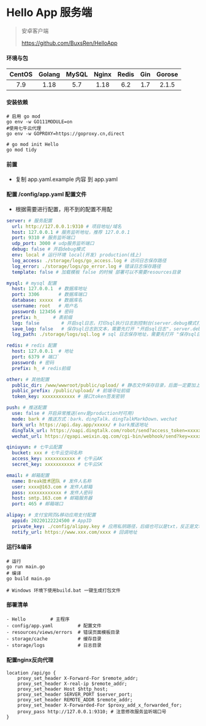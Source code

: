 # Hello App 服务端

> 安卓客户端
>
> https://github.com/BuxsRen/HelloApp

#### 环境与包
| CentOS | Golang | MySQL | Nginx | Redis |  Gin  |  Gorose  |
|:------:|:------:| :---: | :---: | :---: | :---: | :------: |
|   7.9  |  1.18  |  5.7  | 1.18  |  6.2  |  1.7  |  2.1.5   |

#### 安装依赖

```shell
# 启用 go mod
go env -w GO111MODULE=on
#使用七牛云代理
go env -w GOPROXY=https://goproxy.cn,direct

# go mod init Hello
go mod tidy
```

#### 前置

- 复制 app.yaml.example 内容 到 app.yaml

#### 配置 /config/app.yaml 配置文件
- 根据需要进行配置，用不到的配置不用配
```yaml
server: # 服务配置
  url: http://127.0.0.1:9310 # 项目地址/域名
  host: 127.0.0.1 # 服务监听地址，推荐 127.0.0.1
  port: 9310 # 服务监听端口
  udp_port: 3000 # udp服务监听端口
  debug: false # 开启debug模式
  env: local # 运行环境 local(开发) production(线上)
  log_access: ./storage/logs/go_access.log # 访问日志保存路径
  log_error: ./storage/logs/go_error.log # 错误日志保存路径
  template: false # 加载模板 false 的时候 部署可以不需要resources目录

mysql: # mysql 配置
  host: 127.0.0.1  # 数据库地址
  port: 3306       # 数据库端口
  database: xxxxx  # 数据库名
  username: root   # 用户名
  password: 123456 # 密码
  prefix: h_     # 表前缀
  log: false        # 开启sql日志，打印sql执行日志到控制台(server.debug模式打开的时候才会输出到控制台)
  save_log: false   # 保存sql日志到文本，需要先打开 "开启sql日志"，server.debug模式关闭的时候照样可以写入到文件
  log_path: ./storage/logs/sql.log # sql 日志保存地址，需要先打开 "保存sql日志到文本"

redis: # redis 配置
  host: 127.0.0.1  # 地址
  port: 6379 # 端口`
  password: # 密码
  prefix: h_ # redis前缀

other: # 其他配置
  public_dir: /www/wwwroot/public/upload/ # 静态文件保存目录，后面一定要加上 / ,其中 /www/wwwroot 是nginx的静态资源目录
  public_prefix: /public/upload/ # 前端寻址前缀
  token_key: xxxxxxxxxxxx # 接口token签发密钥

push: # 推送配置
  use: false # 开启异常推送(env是production时可用)
  mode: bark # 推送方式：bark、dingTalk、dingTalkMarkDown、wechat
  bark_url: https://api.day.app/xxxxx/ # bark推送地址
  dingTalk_url: https://oapi.dingtalk.com/robot/send?access_token=xxxxxxx # 钉钉推送地址
  wechat_url: https://qyapi.weixin.qq.com/cgi-bin/webhook/send?key=xxxxxxxx # 企业微信推送地址

qiniuyun: # 七牛云配置
  bucket: xxx # 七牛云空间名称
  access_key: xxxxxxxxxxx # 七牛云AK
  secret_key: xxxxxxxxxxx # 七牛云SK

email: # 邮箱配置
  name: Break技术团队 # 发件人名称
  user: xxxx@163.com # 发件人邮箱
  pass: xxxxxxxxxxxx # 发件人密码
  host: smtp.163.com # 邮箱服务器
  port: 465 # 邮箱端口

alipay: # 支付宝网页&移动应用支付配置
  appid: 20220122224500 # AppID
  private_key: ./config/alipay.key # 应用私钥路径，后缀也可以是txt，反正是文本就行
  notify_url: https://www.xxx.com/xxxx # 回调地址
```

#### 运行&编译
```shell script
# 运行
go run main.go
# 编译
go build main.go

# Windows 环境下使用build.bat 一键生成打包文件
```

#### 部署清单
```shell script
- Hello         # 主程序
- config/app.yaml         # 配置文件
- resources/views/errors  # 错误页面模板目录
- storage/cache           # 缓存目录
- storage/logs            # 日志目录
```

#### 配置nginx反向代理
```shell script
location /api/go {
    proxy_set_header X-Forward-For $remote_addr;
    proxy_set_header X-real-ip $remote_addr;
    proxy_set_header Host $http_host;
    proxy_set_header SERVER_PORT $server_port;
    proxy_set_header REMOTE_ADDR $remote_addr;
    proxy_set_header X-Forwarded-For $proxy_add_x_forwarded_for;
    proxy_pass http://127.0.0.1:9310; # 注意修改服务监听端口号
}
```